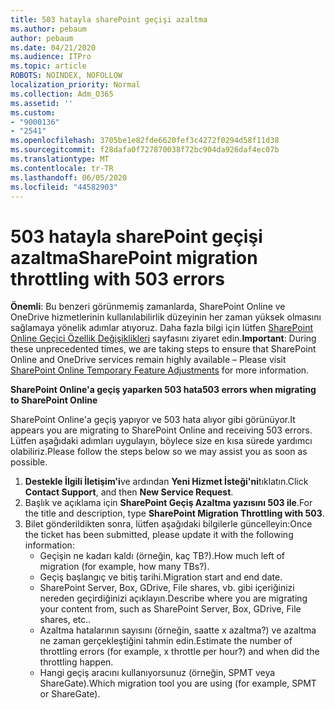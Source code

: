 ```yaml
---
title: 503 hatayla sharePoint geçişi azaltma
ms.author: pebaum
author: pebaum
ms.date: 04/21/2020
ms.audience: ITPro
ms.topic: article
ROBOTS: NOINDEX, NOFOLLOW
localization_priority: Normal
ms.collection: Adm_O365
ms.assetid: ''
ms.custom:
- "9000136"
- "2541"
ms.openlocfilehash: 3705be1e82fde6620fef3c4272f0294d58f11d38
ms.sourcegitcommit: f28dafa0f727870038f72bc904da926daf4ec07b
ms.translationtype: MT
ms.contentlocale: tr-TR
ms.lasthandoff: 06/05/2020
ms.locfileid: "44582903"
---
```

# <a name="sharepoint-migration-throttling-with-503-errors"></a><span data-ttu-id="d2ec9-102">503 hatayla sharePoint geçişi azaltma</span><span class="sxs-lookup"><span data-stu-id="d2ec9-102">SharePoint migration throttling with 503 errors</span></span>

<span data-ttu-id="d2ec9-103">**Önemli**: Bu benzeri görünmemiş zamanlarda, SharePoint Online ve OneDrive hizmetlerinin kullanılabilirlik düzeyinin her zaman yüksek olmasını sağlamaya yönelik adımlar atıyoruz. Daha fazla bilgi için lütfen [SharePoint Online Geçici Özellik Değişiklikleri](https://aka.ms/ODSPAdjustments) sayfasını ziyaret edin.</span><span class="sxs-lookup"><span data-stu-id="d2ec9-103">**Important**: During these unprecedented times, we are taking steps to ensure that SharePoint Online and OneDrive services remain highly available – Please visit [SharePoint Online Temporary Feature Adjustments](https://aka.ms/ODSPAdjustments) for more information.</span></span>

<span data-ttu-id="d2ec9-104">**SharePoint Online'a geçiş yaparken 503 hata**</span><span class="sxs-lookup"><span data-stu-id="d2ec9-104">**503 errors when migrating to SharePoint Online**</span></span>

<span data-ttu-id="d2ec9-105">SharePoint Online'a geçiş yapıyor ve 503 hata alıyor gibi görünüyor.</span><span class="sxs-lookup"><span data-stu-id="d2ec9-105">It appears you are migrating to SharePoint Online and receiving 503 errors.</span></span> <span data-ttu-id="d2ec9-106">Lütfen aşağıdaki adımları uygulayın, böylece size en kısa sürede yardımcı olabiliriz.</span><span class="sxs-lookup"><span data-stu-id="d2ec9-106">Please follow the steps below so we may assist you as soon as possible.</span></span> 

1. <span data-ttu-id="d2ec9-107">**Destekle İlgili İletişim'i**ve ardından **Yeni Hizmet İsteği'ni**tıklatın.</span><span class="sxs-lookup"><span data-stu-id="d2ec9-107">Click **Contact Support**, and then **New Service Request**.</span></span>
2. <span data-ttu-id="d2ec9-108">Başlık ve açıklama için **SharePoint Geçiş Azaltma yazısını 503 ile**.</span><span class="sxs-lookup"><span data-stu-id="d2ec9-108">For the title and description, type **SharePoint Migration Throttling with 503**.</span></span>
3. <span data-ttu-id="d2ec9-109">Bilet gönderildikten sonra, lütfen aşağıdaki bilgilerle güncelleyin:</span><span class="sxs-lookup"><span data-stu-id="d2ec9-109">Once the ticket has been submitted, please update it with the following information:</span></span>
    - <span data-ttu-id="d2ec9-110">Geçişin ne kadarı kaldı (örneğin, kaç TB?).</span><span class="sxs-lookup"><span data-stu-id="d2ec9-110">How much left of migration (for example, how many TBs?).</span></span>
    - <span data-ttu-id="d2ec9-111">Geçiş başlangıç ve bitiş tarihi.</span><span class="sxs-lookup"><span data-stu-id="d2ec9-111">Migration start and end date.</span></span>
    - <span data-ttu-id="d2ec9-112">SharePoint Server, Box, GDrive, File shares, vb. gibi içeriğinizi nereden geçirdiğinizi açıklayın.</span><span class="sxs-lookup"><span data-stu-id="d2ec9-112">Describe where you are migrating your content from, such as SharePoint Server, Box, GDrive, File shares, etc..</span></span>
    - <span data-ttu-id="d2ec9-113">Azaltma hatalarının sayısını (örneğin, saatte x azaltma?) ve azaltma ne zaman gerçekleştiğini tahmin edin.</span><span class="sxs-lookup"><span data-stu-id="d2ec9-113">Estimate the number of throttling errors (for example, x throttle per hour?) and when did the throttling happen.</span></span>
    - <span data-ttu-id="d2ec9-114">Hangi geçiş aracını kullanıyorsunuz (örneğin, SPMT veya ShareGate).</span><span class="sxs-lookup"><span data-stu-id="d2ec9-114">Which migration tool you are using (for example, SPMT or ShareGate).</span></span>


